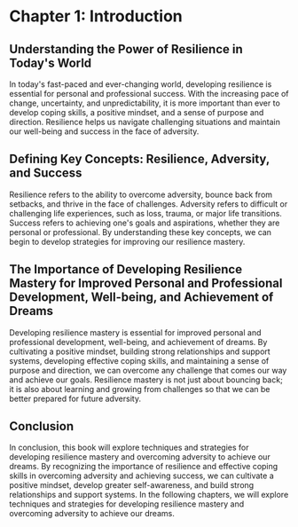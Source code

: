 Chapter 1: Introduction
=======================

Understanding the Power of Resilience in Today's World
------------------------------------------------------

In today's fast-paced and ever-changing world, developing resilience is essential for personal and professional success. With the increasing pace of change, uncertainty, and unpredictability, it is more important than ever to develop coping skills, a positive mindset, and a sense of purpose and direction. Resilience helps us navigate challenging situations and maintain our well-being and success in the face of adversity.

Defining Key Concepts: Resilience, Adversity, and Success
---------------------------------------------------------

Resilience refers to the ability to overcome adversity, bounce back from setbacks, and thrive in the face of challenges. Adversity refers to difficult or challenging life experiences, such as loss, trauma, or major life transitions. Success refers to achieving one's goals and aspirations, whether they are personal or professional. By understanding these key concepts, we can begin to develop strategies for improving our resilience mastery.

The Importance of Developing Resilience Mastery for Improved Personal and Professional Development, Well-being, and Achievement of Dreams
-----------------------------------------------------------------------------------------------------------------------------------------

Developing resilience mastery is essential for improved personal and professional development, well-being, and achievement of dreams. By cultivating a positive mindset, building strong relationships and support systems, developing effective coping skills, and maintaining a sense of purpose and direction, we can overcome any challenge that comes our way and achieve our goals. Resilience mastery is not just about bouncing back; it is also about learning and growing from challenges so that we can be better prepared for future adversity.

Conclusion
----------

In conclusion, this book will explore techniques and strategies for developing resilience mastery and overcoming adversity to achieve our dreams. By recognizing the importance of resilience and effective coping skills in overcoming adversity and achieving success, we can cultivate a positive mindset, develop greater self-awareness, and build strong relationships and support systems. In the following chapters, we will explore techniques and strategies for developing resilience mastery and overcoming adversity to achieve our dreams.

